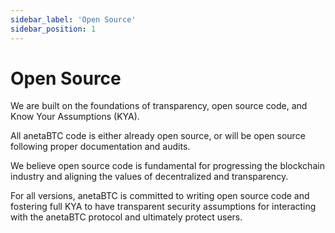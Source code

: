 ```yaml
---
sidebar_label: 'Open Source'
sidebar_position: 1
---
```

# Open Source

We are built on the foundations of transparency, open source code, and Know Your Assumptions (KYA). 

All anetaBTC code is either already open source, or will be open source following proper documentation and audits. 

We believe open source code is fundamental for progressing the blockchain industry and aligning the values of decentralized and transparency. 

For all versions, anetaBTC is committed to writing open source code and fostering full KYA to have transparent security assumptions for interacting with the anetaBTC protocol and ultimately protect users.
